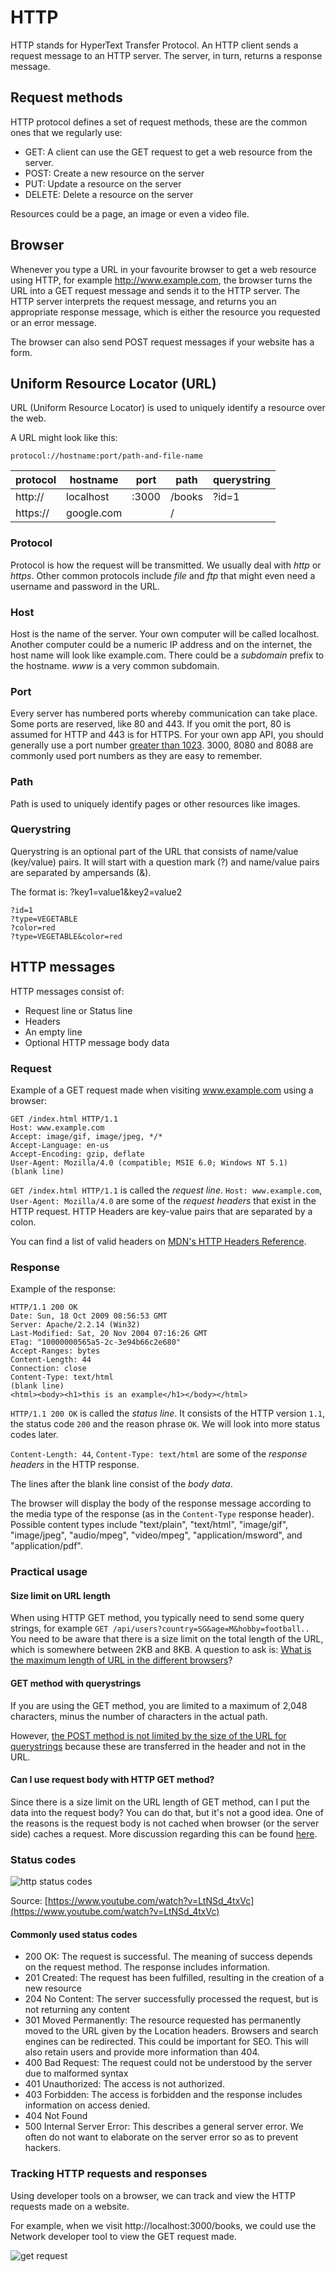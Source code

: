 # HTTP

HTTP stands for HyperText Transfer Protocol. An HTTP client sends a request message to an HTTP server. The server, in turn, returns a response message.

## Request methods

HTTP protocol defines a set of request methods, these are the common ones that we regularly use:

- GET: A client can use the GET request to get a web resource from the server.
- POST: Create a new resource on the server
- PUT: Update a resource on the server
- DELETE: Delete a resource on the server

Resources could be a page, an image or even a video file.

## Browser

Whenever you type a URL in your favourite browser to get a web resource using HTTP, for example http://www.example.com, the browser turns the URL into a GET request message and sends it to the HTTP server. The HTTP server interprets the request message, and returns you an appropriate response message, which is either the resource you requested or an error message.

The browser can also send POST request messages if your website has a form.

## Uniform Resource Locator (URL)

URL (Uniform Resource Locator) is used to uniquely identify a resource over the web.

A URL might look like this:

```
protocol://hostname:port/path-and-file-name
```

| protocol | hostname   | port  | path   | querystring |
| -------- | ---------- | ----- | ------ | ----------- |
| http://  | localhost  | :3000 | /books | ?id=1       |
| https:// | google.com |       | /      |             |

### Protocol

Protocol is how the request will be transmitted. We usually deal with _http_ or _https_. Other common protocols include _file_ and _ftp_ that might even need a username and password in the URL.

### Host

Host is the name of the server. Your own computer will be called localhost. Another computer could be a numeric IP address and on the internet, the host name will look like example.com. There could be a _subdomain_ prefix to the hostname. _www_ is a very common subdomain.

### Port

Every server has numbered ports whereby communication can take place. Some ports are reserved, like 80 and 443. If you omit the port, 80 is assumed for HTTP and 443 is for HTTPS. For your own app API, you should generally use a port number [greater than 1023](https://en.wikipedia.org/wiki/List_of_TCP_and_UDP_port_numbers). 3000, 8080 and 8088 are commonly used port numbers as they are easy to remember.

### Path

Path is used to uniquely identify pages or other resources like images.

### Querystring

Querystring is an optional part of the URL that consists of name/value (key/value) pairs.
It will start with a question mark (?) and name/value pairs are separated by ampersands (&).

The format is: ?key1=value1&key2=value2

```
?id=1
?type=VEGETABLE
?color=red
?type=VEGETABLE&color=red
```

## HTTP messages

HTTP messages consist of:

- Request line or Status line
- Headers
- An empty line
- Optional HTTP message body data

### Request

Example of a GET request made when visiting www.example.com using a browser:

```
GET /index.html HTTP/1.1
Host: www.example.com
Accept: image/gif, image/jpeg, */*
Accept-Language: en-us
Accept-Encoding: gzip, deflate
User-Agent: Mozilla/4.0 (compatible; MSIE 6.0; Windows NT 5.1)
(blank line)
```

`GET /index.html HTTP/1.1` is called the _request line_.
`Host: www.example.com`, `User-Agent: Mozilla/4.0` are some of the _request headers_ that exist in the HTTP request. HTTP Headers are key-value pairs that are separated by a colon.

You can find a list of valid headers on [MDN's HTTP Headers Reference](https://developer.mozilla.org/en-US/docs/Web/HTTP/Headers).

### Response

Example of the response:

```
HTTP/1.1 200 OK
Date: Sun, 18 Oct 2009 08:56:53 GMT
Server: Apache/2.2.14 (Win32)
Last-Modified: Sat, 20 Nov 2004 07:16:26 GMT
ETag: "10000000565a5-2c-3e94b66c2e680"
Accept-Ranges: bytes
Content-Length: 44
Connection: close
Content-Type: text/html
(blank line)
<html><body><h1>this is an example</h1></body></html>
```

`HTTP/1.1 200 OK` is called the _status line_. It consists of the HTTP version `1.1`, the status code `200` and the reason phrase `OK`. We will look into more status codes later.

`Content-Length: 44`, `Content-Type: text/html` are some of the _response headers_ in the HTTP response.

The lines after the blank line consist of the _body data_.

The browser will display the body of the response message according to the media type of the response (as in the `Content-Type` response header). Possible content types include "text/plain", "text/html", "image/gif", "image/jpeg", "audio/mpeg", "video/mpeg", "application/msword", and "application/pdf".

### Practical usage

#### Size limit on URL length

When using HTTP GET method, you typically need to send some query strings, for example
`GET /api/users?country=SG&age=M&hobby=football..`
You need to be aware that there is a size limit on the total length of the URL, which is somewhere between 2KB and 8KB. A question to ask is: [What is the maximum length of URL in the different browsers](https://stackoverflow.com/questions/417142/what-is-the-maximum-length-of-a-url-in-different-browsers)?

#### GET method with querystrings

If you are using the GET method, you are limited to a maximum of 2,048 characters, minus the number of characters in the actual path.

However, [the POST method is not limited by the size of the URL for querystrings](https://helpx.adobe.com/mt/experience-manager/scene7/kb/base/is_protocol-_-forming_is/url-character-limit-get-requests.html) because these are transferred in the header and not in the URL.

#### Can I use request body with HTTP GET method?

Since there is a size limit on the URL length of GET method, can I put the data into the request body? You can do that, but it's not a good idea. One of the reasons is the request body is not cached when browser (or the server side) caches a request. More discussion regarding this can be found [here](https://stackoverflow.com/questions/978061/http-get-with-request-body).

### Status codes

![http status codes](_media/http-status-codes.jpg)

Source: [https://www.youtube.com/watch?v=LtNSd_4txVc](https://www.youtube.com/watch?v=LtNSd_4txVc)

#### Commonly used status codes

- 200 OK: The request is successful. The meaning of success depends on the request method. The response includes information.
- 201 Created: The request has been fulfilled, resulting in the creation of a new resource
- 204 No Content: The server successfully processed the request, but is not returning any content
- 301 Moved Permanently: The resource requested has permanently moved to the URL given by the Location headers. Browsers and search engines can be redirected. This could be important for SEO. This will also retain users and provide more information than 404.
- 400 Bad Request: The request could not be understood by the server due to malformed syntax
- 401 Unauthorized: The access is not authorized.
- 403 Forbidden: The access is forbidden and the response includes information on access denied.
- 404 Not Found
- 500 Internal Server Error: This describes a general server error. We often do not want to elaborate on the server error so as to prevent hackers.

### Tracking HTTP requests and responses

Using developer tools on a browser, we can track and view the HTTP requests made on a website.

For example, when we visit http://localhost:3000/books, we could use the Network developer tool to view the GET request made.

![get request](_media/get-request.png)
